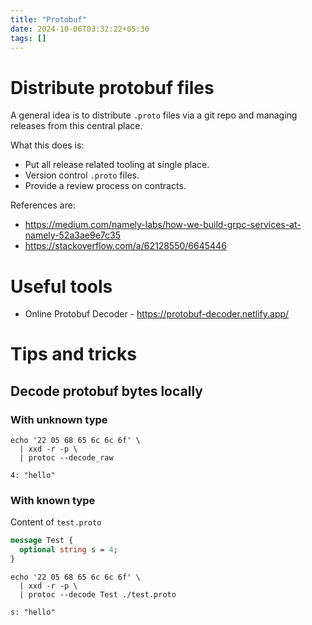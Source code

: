 ```yaml
---
title: "Protobuf"
date: 2024-10-06T03:32:22+05:30
tags: []
---
```

# Distribute protobuf files

A general idea is to distribute `.proto` files via a git repo and managing releases
from this central place.

What this does is:
- Put all release related tooling at single place.
- Version control `.proto` files.
- Provide a review process on contracts.

References are:
- https://medium.com/namely-labs/how-we-build-grpc-services-at-namely-52a3ae9e7c35
- https://stackoverflow.com/a/62128550/6645446

# Useful tools
- Online Protobuf Decoder - https://protobuf-decoder.netlify.app/

# Tips and tricks

## Decode protobuf bytes locally


### With unknown type
```shell
echo '22 05 68 65 6c 6c 6f' \
  | xxd -r -p \
  | protoc --decode_raw

4: "hello"
```

### With known type

Content of `test.proto`

```protobuf
message Test {
  optional string s = 4;
}
```

```shell
echo '22 05 68 65 6c 6c 6f' \
  | xxd -r -p \
  | protoc --decode Test ./test.proto

s: "hello"
```
